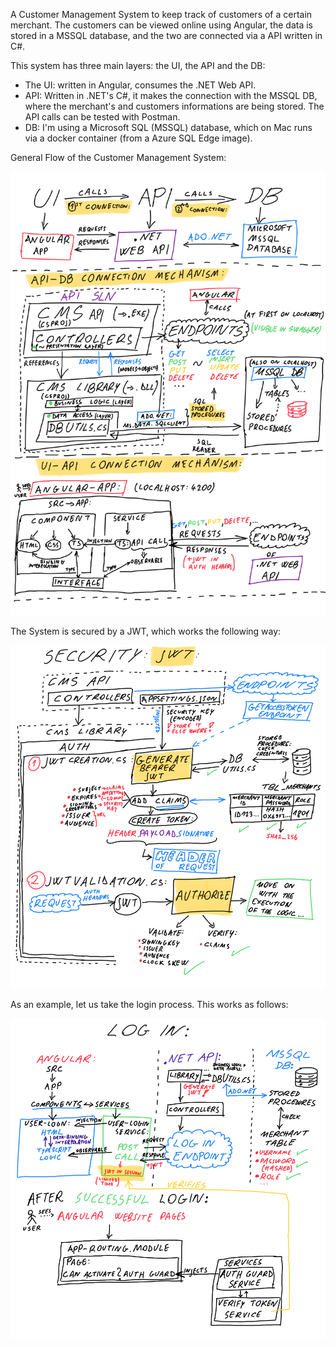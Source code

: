 A Customer Management System to keep track of customers of a certain merchant. 
The customers can be viewed online using Angular, the data is stored in a MSSQL database, and the two are connected via a API written in C#.

This system has three main layers: the UI, the API and the DB:
* The UI: written in Angular, consumes the .NET Web API.
* API: Written in .NET's C#, it makes the connection with the MSSQL DB, where the merchant's and customers informations are being stored. The API calls can be tested with Postman.
* DB: I'm using a Microsoft SQL (MSSQL) database, which on Mac runs via a docker container (from a Azure SQL Edge image).

General Flow of the Customer Management System:

![General_Flow](https://github.com/FrunzaDan/Customer_Management_System/blob/master/Documentation/Diagrams/CMS_General_Flow.PNG)

The System is secured by a JWT, which works the following way:

![Secutiry_JWT](https://github.com/FrunzaDan/Customer_Management_System/blob/master/Documentation/Diagrams/CMS_Security_JWT.PNG)

As an example, let us take the login process. This works as follows:

![Login_Process](https://github.com/FrunzaDan/Customer_Management_System/blob/master/Documentation/Diagrams/CMS_Login_Process.PNG)
